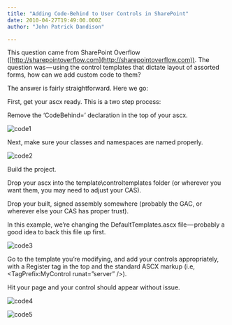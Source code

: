 ```yaml
---
title: "Adding Code-Behind to User Controls in SharePoint"
date: 2010-04-27T19:49:00.000Z
author: "John Patrick Dandison"

---
```


This question came from SharePoint Overflow ([http://sharepointoverflow.com](http://sharepointoverflow.com)). The question was — using the control templates that dictate layout of assorted forms, how can we add custom code to them?

The answer is fairly straightforward. Here we go:

First, get your ascx ready. This is a two step process:

Remove the ‘CodeBehind=’ declaration in the top of your ascx.




![code1](http://jpd.ms/wp-content/uploads/migrated/code1_thumb.png)



Next, make sure your classes and namespaces are named properly.




![code2](http://jpd.ms/wp-content/uploads/migrated/code2_thumb.png)



Build the project.

Drop your ascx into the template\controltemplates folder (or wherever you want them, you may need to adjust your CAS).

Drop your built, signed assembly somewhere (probably the GAC, or wherever else your CAS has proper trust).

In this example, we’re changing the DefaultTemplates.ascx file — probably a good idea to back this file up first.




![code3](http://jpd.ms/wp-content/uploads/migrated/code3_thumb.png)



Go to the template you’re modifying, and add your controls appropriately, with a Register tag in the top and the standard ASCX markup (i.e, &lt;TagPrefix:MyControl runat=”server” /&gt;).

Hit your page and your control should appear without issue.




![code4](http://jpd.ms/wp-content/uploads/migrated/code4_thumb.png)





![code5](http://jpd.ms/wp-content/uploads/migrated/code5_thumb.png)
